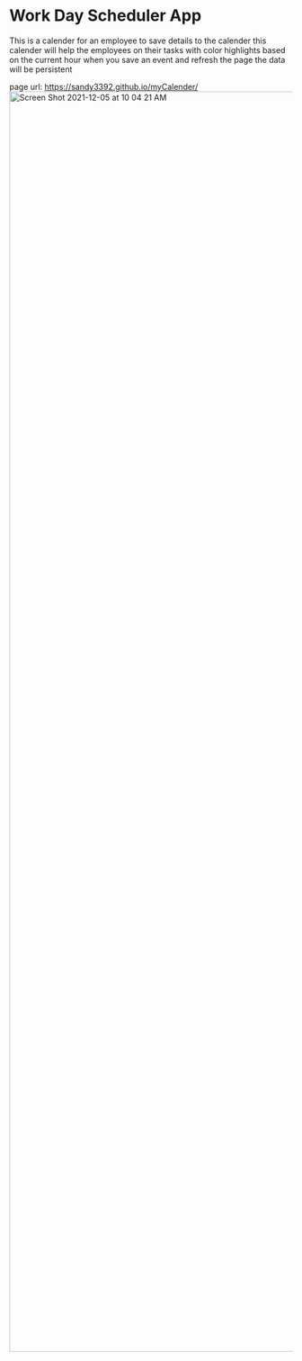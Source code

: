 # Work Day Scheduler App

This is a calender for an employee to save details to the calender
this calender will help the employees on their tasks with color highlights based on the current hour
when you save an event and refresh the page the data will be persistent

page url: https://sandy3392.github.io/myCalender/
<img width="2240" alt="Screen Shot 2021-12-05 at 10 04 21 AM" src="https://user-images.githubusercontent.com/89868916/144752104-d6f1d2e7-3a28-4668-ade4-1e6a5ae863b0.png">
